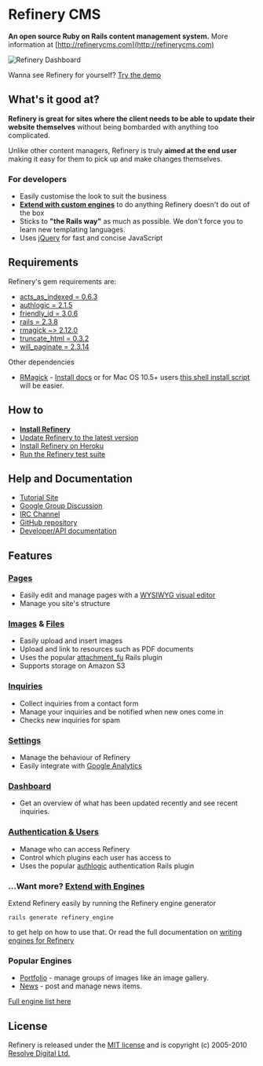 # Refinery CMS

__An open source Ruby on Rails content management system.__ More information at [http://refinerycms.com](http://refinerycms.com)

![Refinery Dashboard](http://refinerycms.com/system/images/0000/0576/dashboard.png)

Wanna see Refinery for yourself? [Try the demo](http://demo.refinerycms.com/refinery)

## What's it good at?

__Refinery is great for sites where the client needs to be able to update their website themselves__ without being bombarded with anything too complicated.

Unlike other content managers, Refinery is truly __aimed at the end user__ making it easy for them to pick up and make changes themselves.

### For developers

* Easily customise the look to suit the business
* __[Extend with custom engines](http://github.com/resolve/refinerycms/blob/rails3/vendor/refinerycms/refinery/plugins.md#readme)__ to do anything Refinery doesn't do out of the box
* Sticks to __"the Rails way"__ as much as possible. We don't force you to learn new templating languages.
* Uses [jQuery](http://jquery.com/) for fast and concise JavaScript

## Requirements

Refinery's gem requirements are:

* [acts_as_indexed = 0.6.3](http://github.com/parndt/acts_as_indexed)
* [authlogic = 2.1.5](http://rubygems.org/gems/authlogic)
* [friendly_id = 3.0.6](http://rubygems.org/gems/friendly_id)
* [rails = 2.3.8](http://rubygems.org/gems/rails)
* [rmagick ~> 2.12.0](http://rubygems.org/gems/rmagick)
* [truncate_html = 0.3.2](http://rubygems.org/gems/truncate_html)
* [will_paginate = 2.3.14](http://rubygems.org/gems/will_paginate)

Other dependencies

* [RMagick](http://github.com/rmagick/rmagick) - [Install docs](http://rmagick.rubyforge.org/install-faq.html) or for
Mac OS 10.5+ users [this shell install script](http://github.com/maddox/magick-installer) will be easier.

## How to

* __[Install Refinery](http://tutorials.refinerycms.org/tutorials/how-to-install-refinery)__
* [Update Refinery to the latest version](http://tutorials.refinerycms.org/tutorials/how-to-update-refinery-to-the-latest-version)
* [Install Refinery on Heroku](http://tutorials.refinerycms.org/tutorials/how-to-install-refinery-on-heroku)
* [Run the Refinery test suite](http://tutorials.refinerycms.org/tutorials/how-to-test-refinery)

## Help and Documentation

* [Tutorial Site](http://tutorials.refinerycms.org)
* [Google Group Discussion](http://group.refinerycms.org)
* [IRC Channel](irc://irc.freenode.net/refinerycms)
* [GitHub repository](http://github.com/resolve/refinerycms)
* [Developer/API documentation](http://api.refinerycms.org)

## Features

### [Pages](http://github.com/resolve/refinerycms/blob/rails3/vendor/refinerycms/pages/readme.md#readme)

* Easily edit and manage pages with a [WYSIWYG visual editor](http://www.wymeditor.org/)
* Manage you site's structure

### [Images](http://github.com/resolve/refinerycms/blob/rails3/vendor/refinerycms/images/readme.md#readme) & [Files](http://github.com/resolve/refinerycms/blob/rails3/vendor/refinerycms/resources/readme.md#readme)

* Easily upload and insert images
* Upload and link to resources such as PDF documents
* Uses the popular [attachment_fu](http://github.com/technoweenie/attachment_fu) Rails plugin
* Supports storage on Amazon S3

### [Inquiries](http://github.com/resolve/refinerycms/blob/rails3/vendor/refinerycms/inquiries/readme.md#readme)

* Collect inquiries from a contact form
* Manage your inquiries and be notified when new ones come in
* Checks new inquiries for spam

### [Settings](http://github.com/resolve/refinerycms/blob/rails3/vendor/refinerycms/refinery_settings/readme.md#readme)

* Manage the behaviour of Refinery
* Easily integrate with [Google Analytics](https://www.google.com/analytics/)

### [Dashboard](http://github.com/resolve/refinerycms/blob/rails3/vendor/refinerycms/dashboard/readme.md#readme)

* Get an overview of what has been updated recently and see recent inquiries.

### [Authentication & Users](http://github.com/resolve/refinerycms/blob/rails3/vendor/refinerycms/authentication/readme.md#readme)

* Manage who can access Refinery
* Control which plugins each user has access to
* Uses the popular [authlogic](http://github.com/binarylogic/authlogic) authentication Rails plugin

### ...Want more? [Extend with Engines](http://github.com/resolve/refinerycms/blob/rails3/vendor/refinerycms/refinery/plugins.md#readme)

Extend Refinery easily by running the Refinery engine generator

    rails generate refinery_engine

to get help on how to use that. Or read the full documentation on [writing engines for Refinery](http://github.com/resolve/refinerycms/blob/rails3/vendor/refinerycms/refinery/plugins.md#readme)

### Popular Engines

* [Portfolio](http://github.com/resolve/refinerycms-portfolio) - manage groups of images like an image gallery.
* [News](http://github.com/resolve/refinerycms-news) - post and manage news items.

[Full engine list here](http://wiki.github.com/resolve/refinerycms/engines)

## License

Refinery is released under the [MIT license](http://github.com/resolve/refinerycms/blob/master/license.md#readme) and is copyright (c) 2005-2010 [Resolve Digital Ltd.](http://www.resolvedigital.co.nz)

